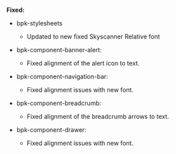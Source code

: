 **Fixed:**

- bpk-stylesheets
  - Updated to new fixed Skyscanner Relative font

- bpk-component-banner-alert:
  - Fixed alignment of the alert icon to text.

- bpk-component-navigation-bar:
  - Fixed alignment issues with new font.

- bpk-component-breadcrumb:
  - Fixed alignment of the breadcrumb arrows to text.

- bpk-component-drawer:
  - Fixed alignment issues with new font.

